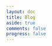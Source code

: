 ```yaml
---
layout: doc
title: Blog
aside: true
comments: false
progress: false
---
```


<script setup lang="ts">
import Blog from '.vitepress/theme/components/VBlog.vue'
</script>

<ClientOnly>
    <Blog />
</ClientOnly>
